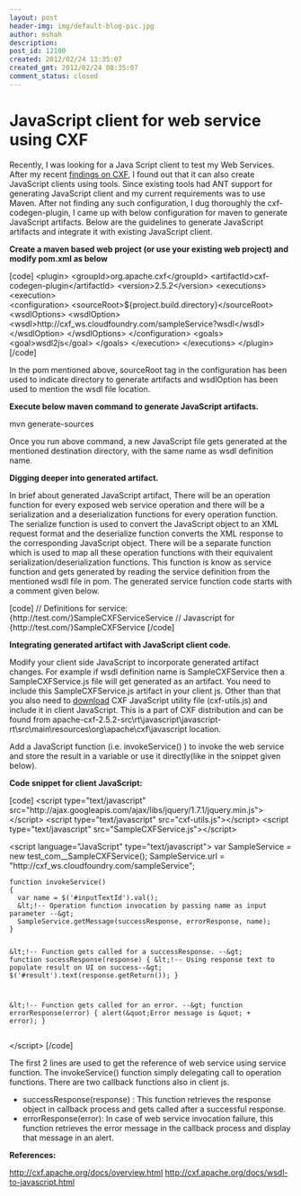 ```yaml
---
layout: post
header-img: img/default-blog-pic.jpg
author: mshah
description: 
post_id: 12100
created: 2012/02/24 13:35:07
created_gmt: 2012/02/24 08:35:07
comment_status: closed
---
```


# JavaScript client for web service using CXF

<p>Recently, I was looking for a Java Script client to test my Web Services. After my recent <a href="http://xebee.xebia.in/2012/01/25/what-made-me-to-choose-cxf-over-axis2/">findings on CXF</a>, I found out that it can also create JavaScript clients using tools. Since existing tools had ANT support for generating JavaScript client and my current requirements was to use Maven. After not finding any such configuration, I dug thoroughly the cxf-codegen-plugin, I came up with below configuration for maven to generate JavaScript artifacts.
<!--more-->
Below are the guidelines to generate JavaScript artifacts and integrate it with existing JavaScript client.</p>
<p><strong>Create a maven based web project (or use your existing web project) and modify pom.xml as below</strong></p>
<p>[code]
&lt;plugin&gt;
    &lt;groupId&gt;org.apache.cxf&lt;/groupId&gt;
    &lt;artifactId&gt;cxf-codegen-plugin&lt;/artifactId&gt;
    &lt;version&gt;2.5.2&lt;/version&gt;
    &lt;executions&gt;
        &lt;execution&gt;                             <br />
            &lt;configuration&gt;
                &lt;sourceRoot&gt;${project.build.directory}&lt;/sourceRoot&gt;
                &lt;wsdlOptions&gt;
                    &lt;wsdlOption&gt;
                        &lt;wsdl&gt;http://cxf_ws.cloudfoundry.com/sampleService?wsdl&lt;/wsdl&gt;
                    &lt;/wsdlOption&gt;
                &lt;/wsdlOptions&gt;
            &lt;/configuration&gt;
            &lt;goals&gt;
                &lt;goal&gt;wsdl2js&lt;/goal&gt;
            &lt;/goals&gt;
        &lt;/execution&gt;
    &lt;/executions&gt;
&lt;/plugin&gt;
[/code]</p>
<p>In the pom mentioned above, sourceRoot tag in the configuration has been used to indicate directory to generate artifacts and wsdlOption has been used to mention the wsdl file location.</p>
<p><strong>Execute below maven command to generate JavaScript artifacts.</strong></p>
<p>mvn generate-sources</p>
<p>Once you run above command, a new JavaScript file gets generated at the mentioned destination directory, with the same name as wsdl definition name.</p>
<p><strong>Digging deeper into generated artifact.</strong></p>
<p>In brief about generated JavaScript artifact, There will be an operation function for every exposed web service operation and there will be a serialization and a deserialization functions for every operation function. The serialize function is used to convert the JavaScript object to an XML request format and the deserialize function converts the XML response to the corresponding JavaScript object.
There will be a separate function which is used to map all these operation functions with their equivalent serialization/deserialization functions. This function is know as service function and gets generated by reading the service definition from the mentioned wsdl file in pom. The generated service function code starts with a comment given below.</p>
<p>[code]
// Definitions for service: {http://test.com/}SampleCXFServiceService
// Javascript for {http://test.com/}SampleCXFService
[/code]</p>
<p><strong>Integrating generated artifact with JavaScript client code.</strong></p>
<p>Modify your client side JavaScript to incorporate generated artifact changes. For example if wsdl definition name is SampleCXFService then a  SampleCXFService.js file will get generated as an artifact. You need to include this SampleCXFService.js artifact in your client js. Other than that you also need to <a href="http://www.apache.org/dyn/closer.cgi?path=/cxf/2.5.2/apache-cxf-2.5.2.zip">download</a> CXF JavaScript utility file (cxf-utils.js) and include it in client JavaScript. This is a part of CXF distribution and can be found from apache-cxf-2.5.2-src\rt\javascript\javascript-rt\src\main\resources\org\apache\cxf\javascript location.</p>
<p>Add a JavaScript function (i.e. invokeService() ) to invoke the web service and store the result in a variable or use it directly(like in the snippet given below).</p>
<p><strong>Code snippet for client JavaScript:</strong></p>
<p>[code]
&lt;script type=&quot;text/javascript&quot; src=&quot;http://ajax.googleapis.com/ajax/libs/jquery/1.7.1/jquery.min.js&quot;&gt;&lt;/script&gt;
&lt;script type=&quot;text/javascript&quot; src=&quot;cxf-utils.js&quot;&gt;&lt;/script&gt;
&lt;script type=&quot;text/javascript&quot; src=&quot;SampleCXFService.js&quot;&gt;&lt;/script&gt;</p>
<p>&lt;script language=&quot;JavaScript&quot; type=&quot;text/javascript&quot;&gt;
    var SampleService = new test_com__SampleCXFService();
    SampleService.url = &quot;http://cxf_ws.cloudfoundry.com/sampleService&quot;;</p>
<pre><code>function invokeService()
{
  var name = $('#inputTextId').val();
  &amp;lt;!-- Operation function invocation by passing name as input parameter --&amp;gt;
  SampleService.getMessage(successResponse, errorResponse, name);
}

&amp;lt;!-- Function gets called for a successResponse. --&amp;gt;
function sucessResponse(response)
{
    &amp;lt;!-- Using response text to populate result on UI on success--&amp;gt;
    $('#result').text(response.getReturn());
}

&amp;lt;!-- Function gets called for an error. --&amp;gt;
function errorResponse(error)
{
    alert(&amp;quot;Error message is &amp;quot; + error);
}
</code></pre>
<p>&lt;/script&gt;
[/code]</p>
<p>The first 2 lines are used to get the reference of web service using service function. The  invokeService() function simply delegating call to operation functions. There are two callback functions also in client js.
<ul>
    <li>successResponse(response) : This function retrieves the response object in callback process and gets called after a successful response.</li>
    <li>errorResponse(error): In case of web service invocation failure, this function retrieves the error message in the callback process and display that message in an alert.</li>
</ul>
<strong>References:</strong></p>
<p><a href="http://cxf.apache.org/docs/overview.html">http://cxf.apache.org/docs/overview.html</a>
<a href="http://cxf.apache.org/docs/wsdl-to-javascript.html">http://cxf.apache.org/docs/wsdl-to-javascript.html</a></p>